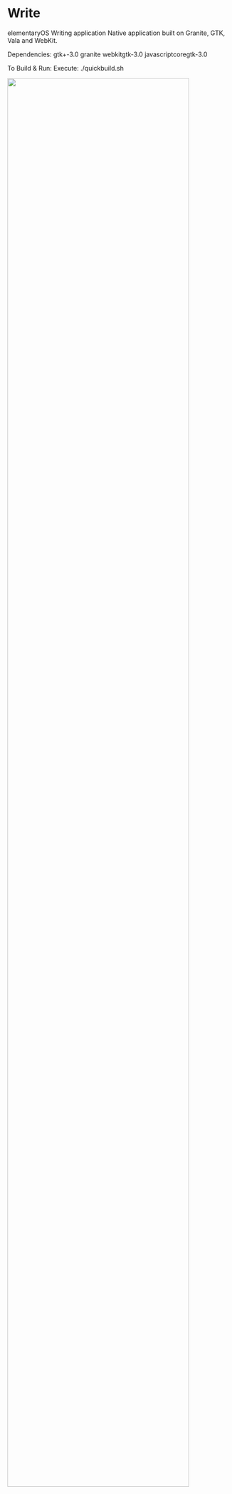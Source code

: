 Write
=====

elementaryOS Writing application
Native application built on Granite, GTK, Vala and WebKit.

Dependencies:
gtk+-3.0 
granite 
webkitgtk-3.0 
javascriptcoregtk-3.0

To Build & Run:
Execute: ./quickbuild.sh

<img src="http://projects.nsfugames.com/write.png" style="width: 90%; margin: 0px auto;" />